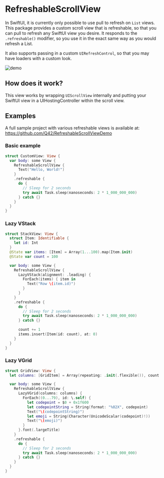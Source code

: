 # RefreshableScrollView

In SwiftUI, it is currently only possible to use pull to refresh on `List` views. This package provides a custom scroll view that is refreshable, so that you can pull to refresh any SwiftUI view you desire. 
It responds to the `.refreshable()` modifier, so you use it in the exact same way as you would refresh a List.

It also supports passing in a custom `UIRefreshControl`, so that you may have loaders with a custom look.

![demo](https://user-images.githubusercontent.com/477710/170267593-7026758f-99c6-4175-87b2-ea03acd3ff9b.gif)

## How does it work?

This view works by wrapping `UIScrollView` internally and putting your SwiftUI view in a UIHostingController within the scroll view.

## Examples

A full sample project with various refreshable views is available at: https://github.com/Q42/RefreshableScrollViewDemo

### Basic example

```swift
struct CustomView: View {
  var body: some View {
    RefreshableScrollView {
      Text("Hello, World!")
    }
    .refreshable {
      do {
        // Sleep for 2 seconds
        try await Task.sleep(nanoseconds: 2 * 1_000_000_000)
      } catch {}
    }
  }
}
```

### Lazy VStack

```swift
struct StackView: View {
  struct Item: Identifiable {
    let id: Int
  }
  @State var items: [Item] = Array(1...100).map(Item.init)
  @State var count = 100

  var body: some View {
    RefreshableScrollView {
      LazyVStack(alignment: .leading) {
        ForEach(items) { item in
          Text("Row \(item.id)")
        }
      }
    }
    .refreshable {
      do {
        // Sleep for 2 seconds
        try await Task.sleep(nanoseconds: 2 * 1_000_000_000)
      } catch {}
      
      count += 1
      items.insert(Item(id: count), at: 0)
    }
  }
}
```

### Lazy VGrid

```swift
struct GridView: View {
  let columns: [GridItem] = Array(repeating: .init(.flexible()), count: 2)

  var body: some View {
    RefreshableScrollView {
      LazyVGrid(columns: columns) {
        ForEach((0...79), id: \.self) {
          let codepoint = $0 + 0x1f600
          let codepointString = String(format: "%02X", codepoint)
          Text("\(codepointString)")
          let emoji = String(Character(UnicodeScalar(codepoint)!))
          Text("\(emoji)")
        }
      }.font(.largeTitle)
    }
    .refreshable {
      do {
        // Sleep for 2 seconds
        try await Task.sleep(nanoseconds: 2 * 1_000_000_000)
      } catch {}
    }
  }
}
```
